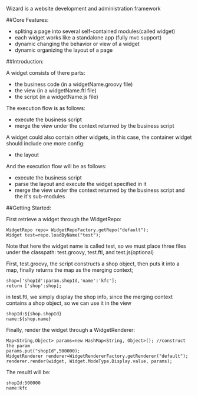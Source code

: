 
Wizard is a website development and administration framework

##Core Features:
- spliting a page into several self-contained modules(called widget)
- each widget works like a standalone app (fully mvc support)
- dynamic changing the behavior or view of a widget
- dynamic organizing the layout of a page

##Introduction:

A widget consists of there parts:

- the business code (in a widgetName.groovy file)
- the view (in a widgetName.ftl file)
- the script (in a widgetName.js file)

The execution flow is as follows:

- execute the business script
- merge the view under the context returned by the business script


A widget could also contain other widgets, in this case, the container widget should include one more config:

- the layout

And the execution flow will be as follows:

- execute the business script
- parse the layout and execute the widget specified in it
- merge the view under the context returned by the business script and the it's sub-modules

##Getting Started:

First retrieve a widget through the WidgetRepo:
	
	WidgetRepo repo= WidgetRepoFactory.getRepo("default");
	Widget test=repo.loadByName("test");
	
Note that here the widget name is called test, so we must place three files under the classpath: test.groovy, test.ftl, and test.js(optional)

First, test.groovy, the script constructs a shop object, then puts it into a map, finally returns the map as the merging context;

	shop=['shopId':param.shopId,'name':'kfc'];
	return ['shop':shop];
	
in test.ftl, we simply display the shop info, since the merging context contains a shop object, so we can use it in the view

	shopId:${shop.shopId}
	name:${shop.name}
	
Finally, render the widget through a WidgetRenderer:

	Map<String,Object> params=new HashMap<String, Object>(); //construct the param
	params.put("shopId",500000);
	WidgetRenderer renderer=WidgetRendererFactory.getRenderer("default");
	renderer.render(widget, Widget.ModeType.Display.value, params);
	
The resultl will be:
	
	shopId:500000
	name:kfc


  
     






	







